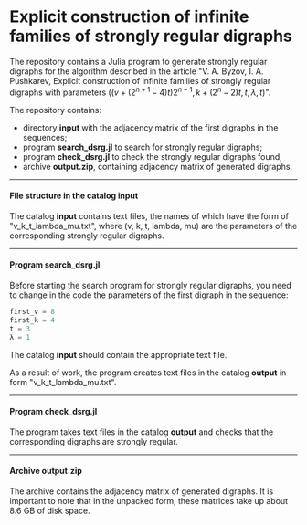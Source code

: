 # Explicit construction of infinite families of strongly regular digraphs

The repository contains a Julia program to generate strongly regular digraphs for the algorithm described in the article "V. A. Byzov, I. A. Pushkarev, Explicit construction of infinite families of strongly regular digraphs with parameters $((v+(2^{n+1}-4)t)2^{n-1}, k+(2^n-2)t, t, \lambda, t)$".

The repository contains:

- directory **input** with the adjacency matrix of the first digraphs in the sequences;
- program **search_dsrg.jl** to search for strongly regular digraphs;
- program **check_dsrg.jl** to check the strongly regular digraphs found;
- archive **output.zip**, containing adjacency matrix of generated digraphs.

---

#### File structure in the catalog input

The catalog **input** contains text files, the names of which have the form of "v_k_t_lambda_mu.txt", where (v, k, t, lambda, mu) are the parameters of the corresponding strongly regular digraphs.

---

#### Program search_dsrg.jl

Before starting the search program for strongly regular digraphs, you need to change in the code the parameters of the first digraph in the sequence:

```julia
first_v = 8
first_k = 4
t = 3
λ = 1
```

The catalog **input** should contain the appropriate text file.

As a result of work, the program creates text files in the catalog **output** in form "v_k_t_lambda_mu.txt".

---

#### Program check_dsrg.jl

The program takes text files in the catalog **output** and checks that the corresponding digraphs are strongly regular.

---

#### Archive output.zip

The archive contains the adjacency matrix of generated digraphs. It is important to note that in the unpacked form, these matrices take up about 8.6 GB of disk space.
